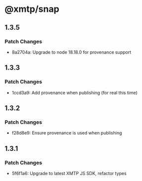 # @xmtp/snap

## 1.3.5

### Patch Changes

- 8a2704a: Upgrade to node 18.18.0 for provenance support

## 1.3.3

### Patch Changes

- 1ccd3a9: Add provenance when publishing (for real this time)

## 1.3.2

### Patch Changes

- f28d8e9: Ensure provenance is used when publishing

## 1.3.1

### Patch Changes

- 5f6f1a6: Upgrade to latest XMTP JS SDK, refactor types
